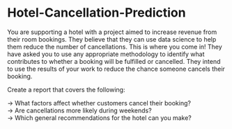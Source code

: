 # Hotel-Cancellation-Prediction

You are supporting a hotel with a project aimed to increase revenue from their room bookings. They believe that they can use data science to help them reduce the number of cancellations. This is where you come in! They have asked you to use any appropriate methodology to identify what contributes to whether a booking will be fulfilled or cancelled. They intend to use the results of your work to reduce the chance someone cancels their booking.<br>

Create a report that covers the following: <br>

-> What factors affect whether customers cancel their booking?<br>
-> Are cancellations more likely during weekends?<br>
-> Which general recommendations for the hotel can you make?
